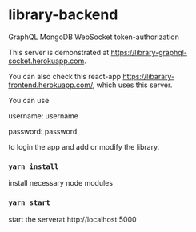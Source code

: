 # library-backend
GraphQL MongoDB WebSocket token-authorization

This server is demonstrated at https://library-graphql-socket.herokuapp.com.

You can also check this react-app https://libarary-frontend.herokuapp.com/, which uses this server.

You can use

username: username

password: password

to login the app and add or modify the library.

### `yarn install`

install necessary node modules

### `yarn start`

start the serverat http://localhost:5000
